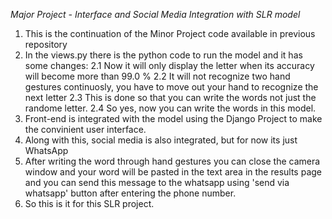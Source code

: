 *Major Project - Interface and Social Media Integration with SLR model*
1. This is the continuation of the Minor Project code available in previous repository
2. In the views.py there is the python code to run the model and it has some changes:
2.1 Now it will only display the letter when its accuracy will become more than 99.0 %
2.2 It will not recognize two hand gestures continuosly, you have to move out your hand to recognize the next letter
2.3 This is done so that you can write the words not just the randome letter.
2.4 So yes, now you can write the words in this model.
3. Front-end is integrated with the model using the Django Project to make the convinient user interface.
4. Along with this, social media is also integrated, but for now its just WhatsApp
5. After writing the word through hand gestures you can close the camera window and your word will be pasted in the text area in the results page and you can send this message
   to the whatsapp using 'send via whatsapp' button after entering the phone number.
6. So this is it for this SLR project.
